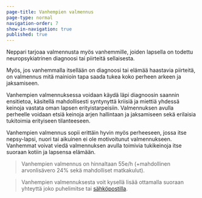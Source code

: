 ```yaml
---
page-title: Vanhempien valmennus
page-type: normal
navigation-order: 7
show-in-navigation: true
published: true
---
```












Neppari tarjoaa valmennusta myös vanhemmille, joiden lapsella on todettu neuropsykiatrinen diagnoosi tai piirteitä sellaisesta.

Myös, jos vanhemmalla itsellään on diagnoosi tai elämää haastavia piirteitä, on valmennus mitä mainioin tapa saada tukea koko perheen arkeen ja jaksamiseen.

Vanhempien valmennuksessa voidaan käydä läpi diagnoosin saannin ensitietoa, käsitellä mahdollisesti syntynyttä kriisiä ja miettiä yhdessä keinoja vastata oman lapsen erityistarpeisiin. Valmennuksen avulla perheelle voidaan etsiä keinoja arjen hallintaan ja jaksamiseen sekä erilaisia tukitoimia erityiseen tilanteeseen.

Vanhempien valmennus sopii erittäin hyvin myös perheeseen, jossa itse nepsy-lapsi, nuori tai aikuinen ei ole motivoitunut valmennukseen. Vanhemmat voivat viedä valmennuksen avulla toimivia tukikeinoja itse suoraan kotiin ja lapsensa elämään.

> Vanhempien valmennus on hinnaltaan 55e/h (+mahdollinen arvonlisävero 24% sekä mahdolliset matkakulut).

> Vanhempien valmennuksesta voit kysellä lisää ottamalla suoraan yhteyttä joko puhelimitse tai [sähköpostilla](/ota-yhteytta).
